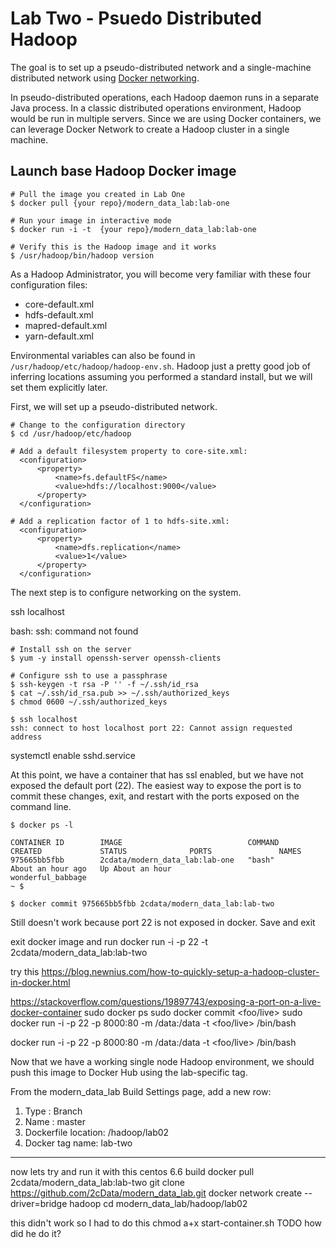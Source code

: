 # Lab Two - Psuedo Distributed Hadoop


The goal is to set up a pseudo-distributed network and a single-machine distributed network using [Docker networking](https://docs.docker.com/network/network-tutorial-standalone/ "Docker networking").

In pseudo-distributed operations, each Hadoop daemon runs in a separate Java process. In a classic distributed operations environment, Hadoop would be run in multiple servers. Since we are using Docker containers, we can leverage Docker Network to create a Hadoop cluster in a single machine.

## Launch base Hadoop Docker image
```
# Pull the image you created in Lab One
$ docker pull {your repo}/modern_data_lab:lab-one

# Run your image in interactive mode
$ docker run -i -t  {your repo}/modern_data_lab:lab-one

# Verify this is the Hadoop image and it works
$ /usr/hadoop/bin/hadoop version
```

As a Hadoop Administrator, you will become very familiar with these four configuration files:
* core-default.xml
* hdfs-default.xml
* mapred-default.xml
* yarn-default.xml

Environmental variables can also be found in `/usr/hadoop/etc/hadoop/hadoop-env.sh`. Hadoop just a pretty good job of inferring locations assuming you performed a standard install, but we will set them explicitly later.

First, we will set up a pseudo-distributed network.
```
# Change to the configuration directory
$ cd /usr/hadoop/etc/hadoop

# Add a default filesystem property to core-site.xml:
  <configuration>
      <property>
          <name>fs.defaultFS</name>
          <value>hdfs://localhost:9000</value>
      </property>
  </configuration>

# Add a replication factor of 1 to hdfs-site.xml:
  <configuration>
      <property>
          <name>dfs.replication</name>
          <value>1</value>
      </property>
  </configuration>
```

The next step is to configure networking on the system.

ssh localhost

bash: ssh: command not found
```
# Install ssh on the server
$ yum -y install openssh-server openssh-clients

# Configure ssh to use a passphrase
$ ssh-keygen -t rsa -P '' -f ~/.ssh/id_rsa
$ cat ~/.ssh/id_rsa.pub >> ~/.ssh/authorized_keys
$ chmod 0600 ~/.ssh/authorized_keys
```

```
$ ssh localhost
ssh: connect to host localhost port 22: Cannot assign requested address
```

systemctl enable sshd.service

At this point, we have a container that has ssl enabled, but we have not exposed the default port (22). The easiest way to expose the port is to commit these changes, exit, and restart with the ports exposed on the command line.

```
$ docker ps -l

CONTAINER ID        IMAGE                            COMMAND             CREATED             STATUS              PORTS               NAMES
975665bb5fbb        2cdata/modern_data_lab:lab-one   "bash"              About an hour ago   Up About an hour                        wonderful_babbage
~ $

$ docker commit 975665bb5fbb 2cdata/modern_data_lab:lab-two

```

Still doesn't work because port 22 is not exposed in docker. Save and exit

exit docker image and run
docker run -i -p 22 -t 2cdata/modern_data_lab:lab-two

try this
https://blog.newnius.com/how-to-quickly-setup-a-hadoop-cluster-in-docker.html


https://stackoverflow.com/questions/19897743/exposing-a-port-on-a-live-docker-container
sudo docker ps
sudo docker commit <containerid> <foo/live>
sudo docker run -i -p 22 -p 8000:80 -m /data:/data -t <foo/live> /bin/bash

docker run -i -p 22 -p 8000:80 -m /data:/data -t <foo/live> /bin/bash



Now that we have a working single node Hadoop environment, we should push this image to Docker Hub using the lab-specific tag.

From the modern_data_lab Build Settings page, add a new row:
1. Type : Branch
2. Name : master
3. Dockerfile location: /hadoop/lab02
4. Docker tag name: lab-two


---
now lets try and run it with this centos 6.6 build
docker pull 2cdata/modern_data_lab:lab-two
git clone https://github.com/2cData/modern_data_lab.git
docker network create --driver=bridge hadoop
cd modern_data_lab/hadoop/lab02

this didn't work so I had to do this
chmod a+x start-container.sh
TODO how did he do it?

